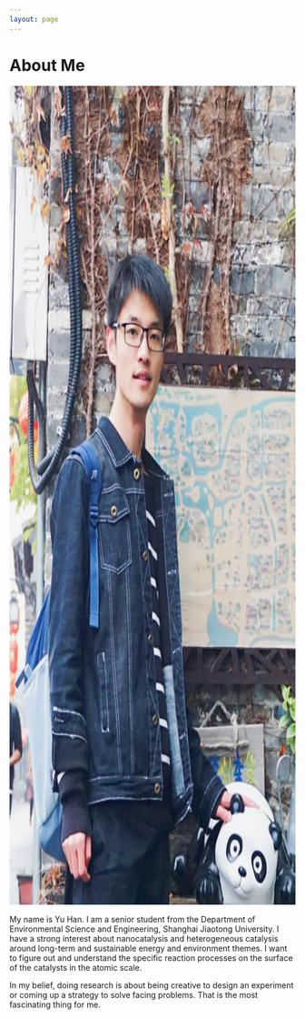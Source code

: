 ```yaml
---
layout: page
---
```


# About Me

<img src="/images/mmexport1523106791576.jpg" class="floatpic" width="1080" height="1440">

My name is Yu Han. I am a senior student from the Department of Environmental Science and Engineering, Shanghai Jiaotong University. I have a strong interest about nanocatalysis and heterogeneous catalysis around long-term and sustainable energy and environment themes. I want to figure out and understand the specific reaction processes on the surface of the catalysts in the atomic scale.

In my belief, doing research is about being creative to design an experiment or coming up a strategy to solve facing problems. That is the most fascinating thing for me.








